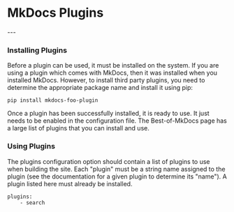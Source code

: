 <h1>MkDocs Plugins</h1>
---

### Installing Plugins

Before a plugin can be used, it must be installed on the system. If you are using a plugin which comes with MkDocs, then it was installed when you installed MkDocs. However, to install third party plugins, you need to determine the appropriate package name and install it using pip:
```
pip install mkdocs-foo-plugin
```

Once a plugin has been successfully installed, it is ready to use. It just needs to be enabled in the configuration file. The Best-of-MkDocs page has a large list of plugins that you can install and use.

### Using Plugins

The plugins configuration option should contain a list of plugins to use when building the site. Each "plugin" must be a string name assigned to the plugin (see the documentation for a given plugin to determine its "name"). A plugin listed here must already be installed.

```
plugins:
    - search
```